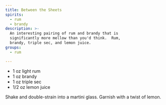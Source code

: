 ```yaml
---
title: Between the Sheets
spirits:
  - rum
  - brandy
description: >-
  An interesting pairing of rum and brandy that is
  significantly more mellow than you'd think.  Rum,
  brandy, triple sec, and lemon juice.
groups:
  - rum

---
```


- 1 oz light rum
- 1 oz brandy
- 1 oz triple sec
- 1/2 oz lemon juice

Shake and double-strain into a martini glass.
Garnish with a twist of lemon.
